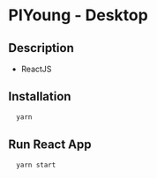 # PIYoung - Desktop

## Description

- ReactJS

## Installation

```bash
  yarn
```

## Run React App

```bash
  yarn start
```
